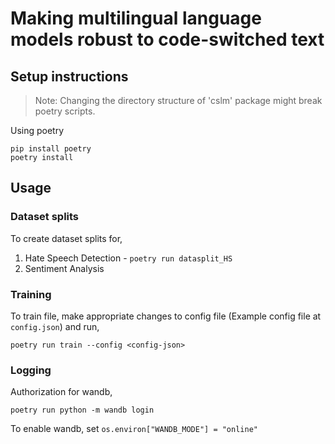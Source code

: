# Making multilingual language models robust to code-switched text

## Setup instructions

> Note: Changing the directory structure of 'cslm' package might break poetry scripts.

Using poetry  
```
pip install poetry
poetry install
```

## Usage

### Dataset splits

To create dataset splits for,

1. Hate Speech Detection -
   ``` poetry run datasplit_HS ```
2. Sentiment Analysis

### Training
To train file, make appropriate changes to config file (Example config file at `config.json`) and run,
```
poetry run train --config <config-json>
```

### Logging

Authorization for wandb,
```
poetry run python -m wandb login
```

To enable wandb, set `os.environ["WANDB_MODE"] = "online"`



